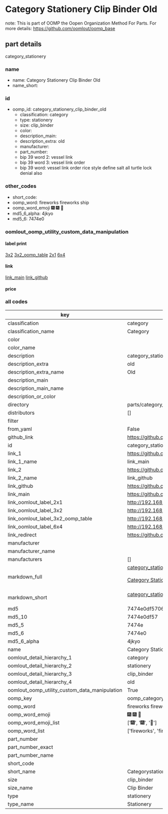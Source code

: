 # Category Stationery Clip Binder Old  

note: This is part of OOMP the Oopen Organization Method For Parts. For more details: https://github.com/oomlout/oomp_base

##  part details
  



category_stationery



### name
* name: Category Stationery Clip Binder Old
* name_short: 
### id
* oomp_id: category_stationery_clip_binder_old
  * classification: category
  * type: stationery
  * size: clip_binder
  * color: 
  * description_main: 
  * description_extra: old
  * manufacturer: 
  * part_number: 
  * bip 39 word 2: vessel link
  * bip 39 word 3: vessel link order
  * bip 39 word: vessel link order rice style define salt all turtle lock denial also

### other_codes
* short_code: 
* oomp_word: fireworks fireworks ship
* oomp_word_emoji :fireworks: :fireworks: :ship:
* md5_6_alpha: 4jkyo
* md5_6: 7474e0






### oomlout_oomp_utility_custom_data_manipulation
#### label print
[3x2](http://192.168.1.245:1112/?label=oomp%204jkyo)
[3x2_oomp_table](http://192.168.1.108:1112/?label=oomp%204jkyo)
[2x1](http://192.168.1.242:1112/?label=oomp%204jkyo)
[6x4](http://192.168.1.55:1112/?label=oomp%204jkyo)    

#### link

[link_main](https://github.com/oomlout/oomlout_oomp_version_1_messy/tree/main/parts/category_stationery_clip_binder_old) [link_github](https://github.com/oomlout/oomlout_oomp_version_1_messy/tree/main/parts/category_stationery_clip_binder_old)                             

#### price







### all codes 
| key | value |  
| --- | --- |  
| classification | category |  
| classification_name | Category |  
| color |  |  
| color_name |  |  
| description | category_stationery |  
| description_extra | old |  
| description_extra_name | Old |  
| description_main |  |  
| description_main_name |  |  
| description_or_color |   |  
| directory | parts/category_stationery_clip_binder_old |  
| distributors | [] |  
| filter |  |  
| from_yaml | False |  
| github_link | https://github.com/oomlout/oomlout_oomp_part_src/tree/main/parts/category_stationery_clip_binder_old |  
| id | category_stationery_clip_binder_old |  
| link_1 | https://github.com/oomlout/oomlout_oomp_version_1_messy/tree/main/parts/category_stationery_clip_binder_old |  
| link_1_name | link_main |  
| link_2 | https://github.com/oomlout/oomlout_oomp_version_1_messy/tree/main/parts/category_stationery_clip_binder_old |  
| link_2_name | link_github |  
| link_github | https://github.com/oomlout/oomlout_oomp_version_1_messy/tree/main/parts/category_stationery_clip_binder_old |  
| link_main | https://github.com/oomlout/oomlout_oomp_version_1_messy/tree/main/parts/category_stationery_clip_binder_old |  
| link_oomlout_label_2x1 | http://192.168.1.242:1112/?label=oomp%204jkyo |  
| link_oomlout_label_3x2 | http://192.168.1.245:1112/?label=oomp%204jkyo |  
| link_oomlout_label_3x2_oomp_table | http://192.168.1.108:1112/?label=oomp%204jkyo |  
| link_oomlout_label_6x4 | http://192.168.1.55:1112/?label=oomp%204jkyo |  
| link_redirect | https://github.com/oomlout/oomlout_oomp_version_1_messy/tree/main/parts/category_stationery_clip_binder_old |  
| manufacturer |  |  
| manufacturer_name |  |  
| manufacturers | [] |  
| markdown_full | [category_stationery_clip_binder_old](none)<br>[](none)<br>[Category Stationery Clip Binder Old](none)<br><br> |  
| markdown_short | [category_stationery_clip_binder_old](none)<br><br> |  
| md5 | 7474e0df570677d4e66beb9338608798 |  
| md5_10 | 7474e0df57 |  
| md5_5 | 7474e |  
| md5_6 | 7474e0 |  
| md5_6_alpha | 4jkyo |  
| name | Category Stationery Clip Binder Old |  
| oomlout_detail_hierarchy_1 | category |  
| oomlout_detail_hierarchy_2 | stationery |  
| oomlout_detail_hierarchy_3 | clip_binder |  
| oomlout_detail_hierarchy_4 | old |  
| oomlout_oomp_utility_custom_data_manipulation | True |  
| oomp_key | oomp_category_stationery_clip_binder_old |  
| oomp_word | fireworks fireworks ship |  
| oomp_word_emoji | :fireworks: :fireworks: :ship: |  
| oomp_word_emoji_list | [':fireworks:', ':fireworks:', ':ship:'] |  
| oomp_word_list | ['fireworks', 'fireworks', 'ship'] |  
| part_number |  |  
| part_number_exact |  |  
| part_number_name |  |  
| short_code |  |  
| short_name | Categorystationery |  
| size | clip_binder |  
| size_name | Clip Binder |  
| type | stationery |  
| type_name | Stationery |  
